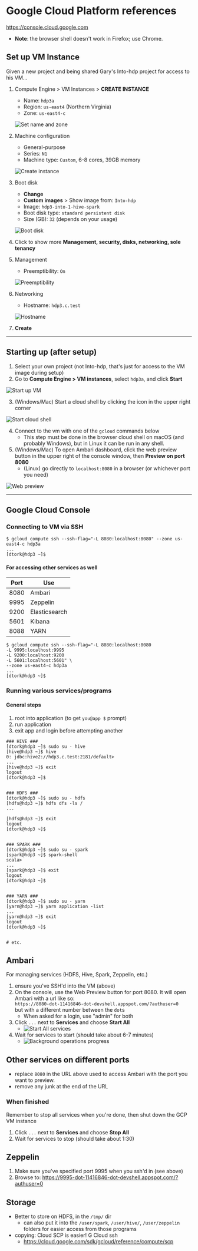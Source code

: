 # Google Cloud Platform references
https://console.cloud.google.com
- **Note**: the browser shell doesn't work in Firefox; use Chrome.

## Set up VM Instance

Given a new project and being shared Gary's Into-hdp project for access to his VM...

1. Compute Engine > VM Instances > **CREATE INSTANCE**
    - Name: `hdp3a`
    - Region: `us-east4` (Northern Virginia)
    - Zone: `us-east4-c`

    ![Set name and zone](../.img/vmsetup-01a-region.png)
2. Machine configuration
    - General-purpose
    - Series: `N1`
    - Machine type: `Custom`, 6-8 cores, 39GB memory

    ![Create instance](../.img/vmsetup-01b-machine.png)
3. Boot disk
    - **Change**
    - **Custom images** > Show image from: `Into-hdp`
    - Image: `hdp3-into-1-hive-spark`
    - Boot disk type: `standard persistent disk`
    - Size (GB): `32` (depends on your usage)

    ![Boot disk](../.img/vmsetup-02-boot_disk.png)
4. Click to show more **Management, security, disks, networking, sole tenancy**
5. Management
    - Preemptibility: `On`

    ![Preemptibility](../.img/vmsetup-03-preemptibility.png)
6. Networking
    - Hostname: `hdp3.c.test`

    ![Hostname](../.img/vmsetup-04-hostname.png)
7. **Create**


---

## Starting up (after setup)
1. Select your own project (not Into-hdp, that's just for access to the VM image during setup)
2. Go to **Compute Engine > VM instances**, select `hdp3a`, and click **Start**

![Start up VM](../.img/vm-01-start.png)

3. (Windows/Mac) Start a cloud shell by clicking the icon in the upper right corner

![Start cloud shell](../.img/vm-02-cloud_shell.png)

4. Connect to the vm with one of the `gcloud` commands below
    * This step must be done in the browser cloud shell on macOS (and probably Windows),  but in Linux it can be run in any shell.
5. (Windows/Mac) To open Ambari dashboard, click the web preview button in the upper right of the console window, then **Preview on port 8080**
    * (Linux) go directly to `localhost:8080` in a browser (or whichever port you need)

![Web preview](../.img/vm-03-preview_port.png)

---

## Google Cloud Console

### Connecting to VM via SSH
```
$ gcloud compute ssh --ssh-flag="-L 8080:localhost:8080" --zone us-east4-c hdp3a
...
[dtork@hdp3 ~]$
```

#### For accessing other services as well

| Port | Use           |
|------|---------------|
| 8080 | Ambari        |
| 9995 | Zeppelin      |
| 9200 | Elasticsearch |
| 5601 | Kibana        |
| 8088 | YARN          |

```
$ gcloud compute ssh --ssh-flag="-L 8080:localhost:8080
-L 9995:localhost:9995
-L 9200:localhost:9200
-L 5601:localhost:5601" \
--zone us-east4-c hdp3a
...
[dtork@hdp3 ~]$
```

### Running various services/programs

#### General steps
1. root into application (to get `you@app $` prompt)
2. run application
3. exit app and login before attempting another

```
### HIVE ###
[dtork@hdp3 ~]$ sudo su - hive
[hive@hdp3 ~]$ hive
0: jdbc:hive2://hdp3.c.test:2181/default>
...
[hive@hdp3 ~]$ exit
logout
[dtork@hdp3 ~]$


### HDFS ###
[dtork@hdp3 ~]$ sudo su - hdfs
[hdfs@hdp3 ~]$ hdfs dfs -ls /
...

[hdfs@hdp3 ~]$ exit
logout
[dtork@hdp3 ~]$


### SPARK ###
[dtork@hdp3 ~]$ sudo su - spark
[spark@hdp3 ~]$ spark-shell
scala>
...
[spark@hdp3 ~]$ exit
logout
[dtork@hdp3 ~]$


### YARN ###
[dtork@hdp3 ~]$ sudo su - yarn
[yarn@hdp3 ~]$ yarn application -list
...
[yarn@hdp3 ~]$ exit
logout
[dtork@hdp3 ~]$


# etc.
```

## Ambari
For managing services (HDFS, Hive, Spark, Zeppelin, etc.)

1. ensure you've SSH'd into the VM (above)
2. On the console, use the Web Preview button for port 8080. It will open Ambari with a url like so:  
`https://8080-dot-11416846-dot-devshell.appspot.com/?authuser=0`  
but with a different number between the `dot`s
    * When asked for a login, use "admin" for both
3. Click `...` next to **Services** and choose **Start All**
    * ![Start All services](../.img/ambari-01-start_all.png)
4. Wait for services to start (should take about 6-7 minutes)
    * ![Background operations progress](../.img/ambari-02-progress.png)

## Other services on different ports
* replace `8080` in the URL above used to access Ambari with the port you want to preview.
* remove any junk at the end of the URL

### When finished
Remember to stop all services when you're done, then shut down the GCP VM instance

1. Click `...` next to **Services** and choose **Stop All**
2. Wait for services to stop (should take about 1:30)

## Zeppelin

1. Make sure you've specified port 9995 when you ssh'd in (see above)
2. Browse to: https://9995-dot-11416846-dot-devshell.appspot.com/?authuser=0

## Storage
* Better to store on HDFS, in the `/tmp/` dir
    - can also put it into the `/user/spark`, `/user/hive/`, `/user/zeppelin`
    folders for easier access from those programs
* copying: Cloud SCP is easier! G Cloud ssh
    - https://cloud.google.com/sdk/gcloud/reference/compute/scp
